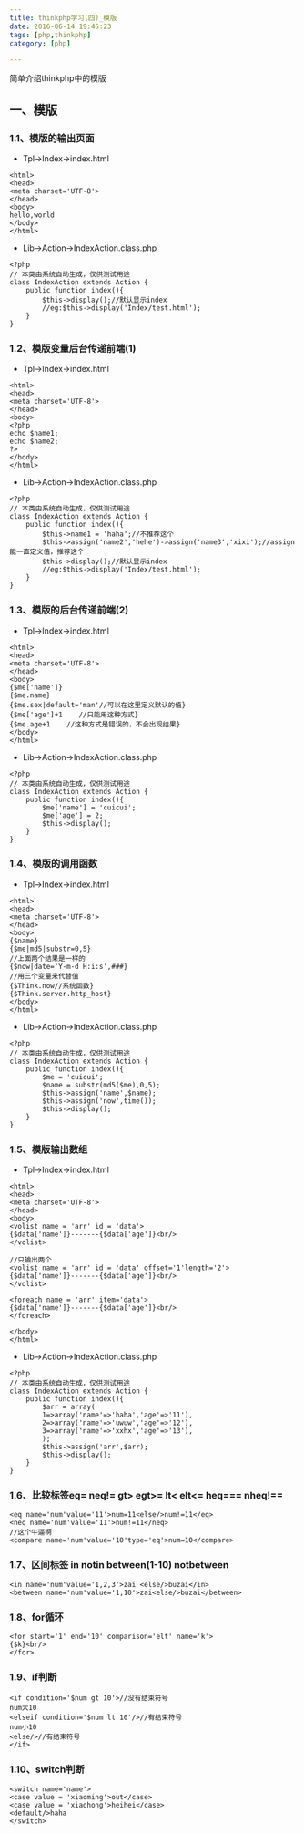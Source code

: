 ```yaml
---
title: thinkphp学习(四)_模版
date: 2016-06-14 19:45:23
tags: [php,thinkphp]
category: [php]

---
```

简单介绍thinkphp中的模版
<!--more-->
## 一、模版
### 1.1、模版的输出页面
- Tpl->Index->index.html
```
<html>
<head>
<meta charset='UTF-8'>
</head>
<body>
hello,world
</body>
</html>
```
- Lib->Action->IndexAction.class.php
```
<?php
// 本类由系统自动生成，仅供测试用途
class IndexAction extends Action {
    public function index(){
        $this->display();//默认显示index
        //eg:$this->display('Index/test.html');
    }
}
```

### 1.2、模版变量后台传递前端(1)

- Tpl->Index->index.html
```
<html>
<head>
<meta charset='UTF-8'>
</head>
<body>
<?php
echo $name1;
echo $name2;
?>
</body>
</html>
```
- Lib->Action->IndexAction.class.php
```
<?php
// 本类由系统自动生成，仅供测试用途
class IndexAction extends Action {
    public function index(){
        $this->name1 = 'haha';//不推荐这个
        $this->assign('name2','hehe')->assign('name3','xixi');//assign能一直定义值，推荐这个
        $this->display();//默认显示index
        //eg:$this->display('Index/test.html');
    }
}
```

### 1.3、模版的后台传递前端(2)

- Tpl->Index->index.html
```
<html>
<head>
<meta charset='UTF-8'>
</head>
<body>
{$me['name']}
{$me.name}
{$me.sex|default='man'//可以在这里定义默认的值}
{$me['age']+1    //只能用这种方式}
{$me.age+1    //这种方式是错误的，不会出现结果}
</body>
</html>
```
- Lib->Action->IndexAction.class.php
```
<?php
// 本类由系统自动生成，仅供测试用途
class IndexAction extends Action {
    public function index(){
        $me['name'] = 'cuicui';
        $me['age'] = 2;
        $this->display();
    }
}
```
### 1.4、模版的调用函数

- Tpl->Index->index.html
```
<html>
<head>
<meta charset='UTF-8'>
</head>
<body>
{$name}
{$me|md5|substr=0,5}
//上面两个结果是一样的
{$now|date='Y-m-d H:i:s',###}
//用三个变量来代替值
{$Think.now//系统函数}
{$Think.server.http_host}
</body>
</html>
```
- Lib->Action->IndexAction.class.php
```
<?php
// 本类由系统自动生成，仅供测试用途
class IndexAction extends Action {
    public function index(){
        $me = 'cuicui';
        $name = substr(md5($me),0,5);
        $this->assign('name',$name);
        $this->assign('now',time());
        $this->display();
    }
}
```

### 1.5、模版输出数组

- Tpl->Index->index.html
```
<html>
<head>
<meta charset='UTF-8'>
</head>
<body>
<volist name = 'arr' id = 'data'>
{$data['name']}-------{$data['age']}<br/>
</volist>

//只输出两个
<volist name = 'arr' id = 'data' offset='1'length='2'>
{$data['name']}-------{$data['age']}<br/>
</volist>

<foreach name = 'arr' item='data'>
{$data['name']}-------{$data['age']}<br/>
</foreach>

</body>
</html>
```
- Lib->Action->IndexAction.class.php
```
<?php
// 本类由系统自动生成，仅供测试用途
class IndexAction extends Action {
    public function index(){
        $arr = array(
        1=>array('name'=>'haha','age'=>'11'),
        2=>array('name'=>'uwuw','age'=>'12'),
        3=>array('name'=>'xxhx','age'=>'13'),
        );
        $this->assign('arr',$arr);
        $this->display();
    }
}
```

### 1.6、比较标签eq=  neq!=  gt>  egt>= lt<  elt<=  heq===  nheq!==
```
<eq name='num'value='11'>num=11<else/>num!=11</eq>
<neq name='num'value='11'>num!=11</neq>
//这个牛逼啊
<compare name='num'value='10'type='eq'>num=10</compare>
```
### 1.7、区间标签 in notin between(1-10) notbetween
```
<in name='num'value='1,2,3'>zai <else/>buzai</in>
<between name='num'value='1,10'>zai<else/>buzai</between>
```
### 1.8、for循环
```
<for start='1' end='10' comparison='elt' name='k'>
{$k}<br/>
</for>
```
### 1.9、if判断
```
<if condition='$num gt 10'>//没有结束符号
num大10
<elseif condition='$num lt 10'/>//有结束符号
num小10
<else/>//有结束符号
</if>
```
### 1.10、switch判断
```
<switch name='name'>
<case value = 'xiaoming'>out</case>
<case value = 'xiaohong'>heihei</case>
<default/>haha
</switch>
```